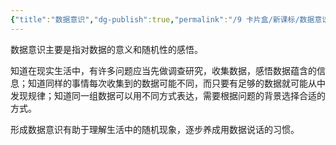 ```yaml
---
{"title":"数据意识","dg-publish":true,"permalink":"/9 卡片盒/新课标/数据意识/","dgPassFrontmatter":true,"noteIcon":""}
---
```



数据意识主要是指对数据的意义和随机性的感悟。

知道在现实生活中，有许多问题应当先做调查研究，收集数据，感悟数据蕴含的信息；知道同样的事情每次收集到的数据可能不同，而只要有足够的数据就可能从中发现规律；知道同一组数据可以用不同方式表达，需要根据问题的背景选择合适的方式。

形成数据意识有助于理解生活中的随机现象，逐步养成用数据说话的习惯。